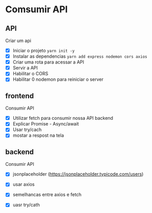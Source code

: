 # Comsumir API

## API
Criar um api
- [x] Iniciar o projeto `yarn init -y`
- [x] Instalar as dependencias `yarn add express nodemon cors axios`
- [X] Criar uma rota para acessar a API
- [X] Servir a API
- [x] Habilitar o CORS
- [x] Habilitar 0 nodemon para reiniciar o server

## frontend
Consumir API
- [x] Utilizar fetch para consumir nossa API backend
- [x] Explicar Promise - Async/await
- [x] Usar try/cach
- [x] mostar a respost na tela

## backend
Consumir API
- [x] jsonplaceholder (https://jsonplaceholder.typicode.com/users)
- [x] usar axios
- [x] semelhancas entre axios e fetch
- [x] uasr try/cath

